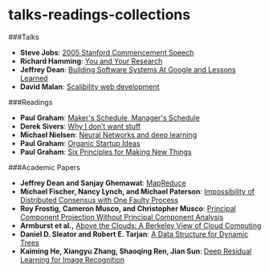 # talks-readings-collections

###Talks
* <b>Steve Jobs</b>: [2005 Stanford Commencement Speech](https://www.youtube.com/watch?v=UF8uR6Z6KLc)
* <b>Richard Hamming</b>: [You and Your Research](https://www.youtube.com/watch?v=a1zDuOPkMSw&index=31&list=PL2FF649D0C4407B30)
* <b>Jeffrey Dean</b>: [Building Software Systems At Google and Lessons Learned](https://www.youtube.com/watch?v=modXC5IWTJI)
* <b>David Malan</b>: [Scalibility web development](https://www.youtube.com/watch?v=-W9F__D3oY4)

###Readings
* <b>Paul Graham</b>: [Maker's Schedule, Manager's Schedule](http://www.paulgraham.com/makersschedule.html)
* <b>Derek Sivers</b>: [Why I don’t want stuff](https://sivers.org/gifts)
* <b>Michael Nielsen</b>: [Neural Networks and deep learning](http://neuralnetworksanddeeplearning.com/)
* <b>Paul Graham</b>: [Organic Startup Ideas](http://www.paulgraham.com/organic.html)
* <b>Paul Graham</b>: [Six Principles for Making New Things](http://www.paulgraham.com/newthings.html)

###Academic Papers
* <b>Jeffrey Dean and Sanjay Ghemawat</b>: [MapReduce](http://research.google.com/archive/mapreduce.html)
* <b>Michael Fischer, Nancy Lynch, and Michael Paterson</b>: [Impossibility of Distributed Consensus with One Faulty Process](http://cs-www.cs.yale.edu/homes/arvind/cs425/doc/fischer.pdf)
* <b>Roy Frostig, Cameron Musco, and Christopher Musco</b>: [Principal Component Projection Without Principal Component Analysis](http://arxiv.org/pdf/1602.06872v1.pdf)
* <b>Armburst et al.,</b> [Above the Clouds: A Berkeley View of Cloud Computing](http://www.eecs.berkeley.edu/Pubs/TechRpts/2009/EECS-2009-28.pdf)
* <b>Daniel D. Sleator and Robert E. Tarjan</b>: [A Data Structure for Dynamic Trees](https://www.cs.cmu.edu/~sleator/papers/dynamic-trees.pdf)
* <b>Kaiming He, Xiangyu Zhang, Shaoqing Ren, Jian Sun</b>: [Deep Residual Learning for Image Recognition](http://arxiv.org/pdf/1512.03385v1.pdf)
